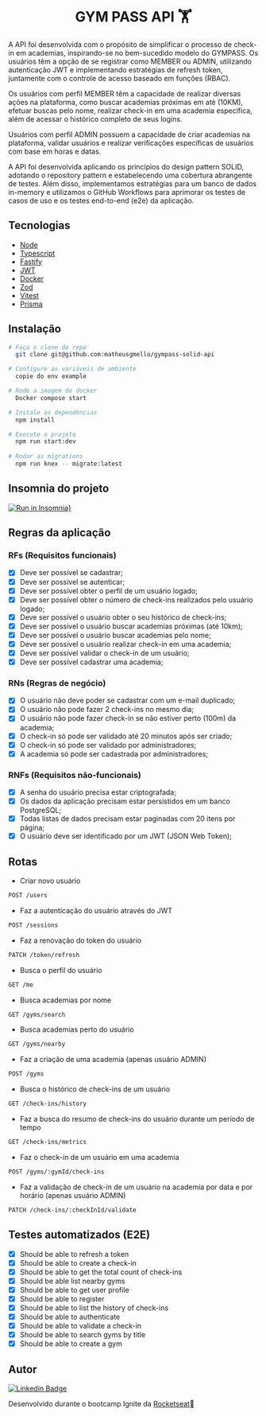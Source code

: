 <h1 align="center">GYM PASS API 🏋️</h1>

A API foi desenvolvida com o propósito de simplificar o processo de check-in em academias, inspirando-se no bem-sucedido modelo do GYMPASS. Os usuários têm a opção de se registrar como MEMBER ou ADMIN, utilizando autenticação JWT e implementando estratégias de refresh token, juntamente com o controle de acesso baseado em funções (RBAC).

Os usuários com perfil MEMBER têm a capacidade de realizar diversas ações na plataforma, como buscar academias próximas em até (10KM), efetuar buscas pelo nome, realizar check-in em uma academia específica, além de acessar o histórico completo de seus logins. 

Usuários com perfil ADMIN possuem a capacidade de criar academias na plataforma, validar usuários e realizar verificações específicas de usuários com base em horas e datas.

A API foi desenvolvida aplicando os princípios do design pattern SOLID, adotando o repository pattern e estabelecendo uma cobertura abrangente de testes. Além disso, implementamos estratégias para um banco de dados in-memory e utilizamos o GitHub Workflows para aprimorar os testes de casos de uso e os testes end-to-end (e2e) da aplicação.

 

## Tecnologias

- [Node](https://nodejs.org/en/docs)
- [Typescript](https://www.typescriptlang.org/docs/)
- [Fastify](https://fastify.dev/docs/latest/)
- [JWT](https://jwt.io/introduction)
- [Docker](https://docs.docker.com/)
- [Zod](https://www.npmjs.com/package/zod)
- [Vitest](https://vitest.dev/)
- [Prisma](https://www.prisma.io/docs/getting-started)

## Instalação

```bash
# Faça o clone do repo
  git clone git@github.com:matheusgmello/gympass-solid-api

# Configure as variáveis de ambiente
  copie do env example

# Rode a imagem do docker
  Docker compose start

# Instale as dependências
  npm install

# Execute o projeto
  npm run start:dev
  
# Rodar as migrations 
  npm run knex -- migrate:latest
```
## Insomnia do projeto
[![Run in Insomnia}](https://insomnia.rest/images/run.svg)](https://insomnia.rest/run/?label=GymSolid-API&uri=https%3A%2F%2Fraw.githubusercontent.com%2Fmatheusgmello%2Fgympass-solid-api%2Fmain%2FExport.json)

## Regras da aplicação 

### RFs (Requisitos funcionais)

- [x] Deve ser possível se cadastrar;
- [x] Deve ser possível se autenticar;
- [x] Deve ser possível obter o perfil de um usuário logado;
- [x] Deve ser possível obter o número de check-ins realizados pelo usuário logado;
- [x] Deve ser possível o usuário obter o seu histórico de check-ins;
- [x] Deve ser possível o usuário buscar academias próximas (até 10km);
- [x] Deve ser possível o usuário buscar academias pelo nome;
- [x] Deve ser possível o usuário realizar check-in em uma academia;
- [x] Deve ser possível validar o check-in de um usuário;
- [x] Deve ser possível cadastrar uma academia;

### RNs (Regras de negócio)

- [x] O usuário não deve poder se cadastrar com um e-mail duplicado;
- [x] O usuário não pode fazer 2 check-ins no mesmo dia;
- [x] O usuário não pode fazer check-in se não estiver perto (100m) da academia;
- [x] O check-in só pode ser validado até 20 minutos após ser criado;
- [x] O check-in só pode ser validado por administradores;
- [x] A academia só pode ser cadastrada por administradores;

### RNFs (Requisitos não-funcionais)

- [x] A senha do usuário precisa estar criptografada;
- [x] Os dados da aplicação precisam estar persistidos em um banco PostgreSQL;
- [x] Todas listas de dados precisam estar paginadas com 20 itens por página;
- [x] O usuário deve ser identificado por um JWT (JSON Web Token);

## Rotas
- Criar novo usuário
```bash
POST /users
```

- Faz a autenticação do usuário através do JWT
```bash
POST /sessions
```

- Faz a renovação do token do usuário
```bash
PATCH /token/refresh
```

- Busca o perfil do usuário  
```bash
GET /me
```

-  Busca academias por nome
```bash
GET /gyms/search
```

- Busca academias perto do usuário  
```bash
GET /gyms/nearby
```

- Faz a criação de uma academia (apenas usuário ADMIN)  
```bash
POST /gyms
```
-  Busca o histórico de check-ins de um usuário 
```bash
GET /check-ins/history
```

- Faz a busca do resumo de check-ins do usuário durante um período de tempo
```bash
GET /check-ins/metrics
```

- Faz o check-in de um usuário em uma academia  
```bash
POST /gyms/:gymId/check-ins
```
- Faz a validação de check-in de um usuário na academia por data e por horário (apenas usuário ADMIN)  
```bash
PATCH /check-ins/:checkInId/validate
```

## Testes automatizados (E2E)

  - [x] Should be able to refresh a token
  - [x] Should be able to create a check-in
  - [x] Should be able to get the total count of check-ins
  - [x] Should be able list nearby gyms
  - [x] Should be able to get user profile
  - [x] Should be able to register
  - [x] Should be able to list the history of check-ins
  - [x] Should be able to authenticate
  - [x] Should be able to validate a check-in
  - [x] Should be able to search gyms by title
  - [x] Should be able to create a gym

## Autor

[![Linkedin Badge](https://img.shields.io/badge/-LinkedIn-blue?style=flat-square&logo=Linkedin&logoColor=white&link=https://www.linkedin.com/in/matheusgmello/)](https://www.linkedin.com/in/matheusgmello/)

Desenvolvido durante o bootcamp Ignite da [Rocketseat](https://rocketseat.com.br)💜
